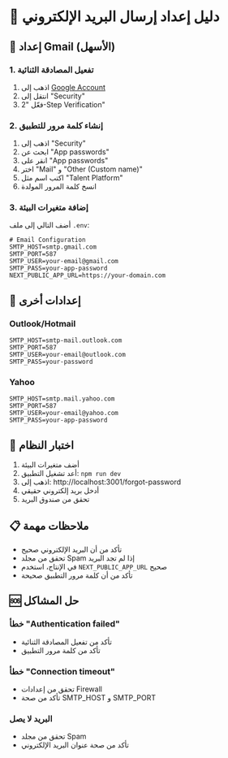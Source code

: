 # 📧 دليل إعداد إرسال البريد الإلكتروني

## 🚀 إعداد Gmail (الأسهل)

### 1. تفعيل المصادقة الثنائية
1. اذهب إلى [Google Account](https://myaccount.google.com/)
2. انتقل إلى "Security"
3. فعّل "2-Step Verification"

### 2. إنشاء كلمة مرور للتطبيق
1. اذهب إلى "Security"
2. ابحث عن "App passwords"
3. انقر على "App passwords"
4. اختر "Mail" و "Other (Custom name)"
5. اكتب اسم مثل "Talent Platform"
6. انسخ كلمة المرور المولدة

### 3. إضافة متغيرات البيئة
أضف التالي إلى ملف `.env`:

```env
# Email Configuration
SMTP_HOST=smtp.gmail.com
SMTP_PORT=587
SMTP_USER=your-email@gmail.com
SMTP_PASS=your-app-password
NEXT_PUBLIC_APP_URL=https://your-domain.com
```

## 🔧 إعدادات أخرى

### Outlook/Hotmail
```env
SMTP_HOST=smtp-mail.outlook.com
SMTP_PORT=587
SMTP_USER=your-email@outlook.com
SMTP_PASS=your-password
```

### Yahoo
```env
SMTP_HOST=smtp.mail.yahoo.com
SMTP_PORT=587
SMTP_USER=your-email@yahoo.com
SMTP_PASS=your-app-password
```

## 🧪 اختبار النظام

1. أضف متغيرات البيئة
2. أعد تشغيل التطبيق: `npm run dev`
3. اذهب إلى: http://localhost:3001/forgot-password
4. أدخل بريد إلكتروني حقيقي
5. تحقق من صندوق البريد

## 📋 ملاحظات مهمة

- تأكد من أن البريد الإلكتروني صحيح
- تحقق من مجلد Spam إذا لم تجد البريد
- في الإنتاج، استخدم `NEXT_PUBLIC_APP_URL` صحيح
- تأكد من أن كلمة مرور التطبيق صحيحة

## 🆘 حل المشاكل

### خطأ "Authentication failed"
- تأكد من تفعيل المصادقة الثنائية
- تأكد من كلمة مرور التطبيق

### خطأ "Connection timeout"
- تحقق من إعدادات Firewall
- تأكد من صحة SMTP_HOST و SMTP_PORT

### البريد لا يصل
- تحقق من مجلد Spam
- تأكد من صحة عنوان البريد الإلكتروني 